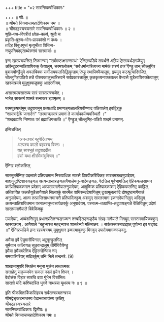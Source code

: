 +++
title = "०२ सारनिष्कर्षाधिकारः"

+++
॥ श्रीः ॥  
॥ श्रीमते निगमान्तमहादेशिकाय नमः ॥  
॥ श्रीमद्रहस्यत्रयसारे सारनिष्कर्षाधिकारः ॥ २ ॥  
श्रुति–पथ–विपरीतं क्ष्वेळ–कल्पं, श्रुतौ च   
प्रकृति–पुरुष–भोग–प्रापकांशो न पथ्यः ।  
तदिह विबुधगुप्तं मृत्युभीता विचिन्व-  
न्त्युपनिषदमृताब्धेरुत्तमं सारमार्याः ॥

इन्द रहस्यत्रयत्तिल् तिरुमन्त्रम् “सर्वमष्टाक्षरान्तस्थं” ऎन्गिऱप्पडिये तन्नर्थत्तै अऱिय ऎल्लावर्थङ्गळैयुम् अऱिन्दुदरुम्बडियायिरुक् कैयालुम्, चरमश्लोकम् “सर्वधर्मान्परित्यज्य मामेकं शरणं व्रज”ऎण्ड्रु तान् सॊल्लुगिऱ वुबायमॊण्ड्रैयुमे अवलंबिक्क सर्वोपायफलसिद्धियुण्डाम् ऎण्ड्रु स्थापिक्कैयालुम्, द्वयमुम् कठश्रुत्यादिगळिऱ्‌ चॊल्लुगिऱप्पडिये तन्नै यॊरुक्कालुच्चरित्तवनै सर्वप्रकारत्तालुम् कृतकृत्यनाक्कवल्ल वैभवत्तै युडैत्तायिरुक्कैयालुम् रहस्यत्रयमे मुमुक्षुक्कळुक्कु आदरणीयम्.

असारमल्पसारञ्च सारं सारतरन्त्यजेत् ।  
भजेत् सारतमं शास्त्रे रत्नाकर इवामृतम् ॥  

परमपुरुषार्थमुम् तदुपायमुम् प्रत्यक्षादि प्रमाणङ्गळालऱियवॊण्णाद पडियालेय् इवट्रिऱ्‌कु  
“शास्त्राद्वेद्मि जनार्दनं” “तस्माच्छास्त्रं प्रमाणं ते कार्याकार्यव्यवस्थितौ ।”  
“शब्दब्रह्मणि निष्णातः परं ब्रह्माधिगच्छति ॥” 
ऎण्ड्रुञ् चॊल्लुगिऱ-पडिये शब्दमे प्रमाणम्. 

इव्विडत्तिल्  

> “अनन्तपारं बहुवेदितव्यम्  
अल्पश्च कालो बहवश्च विघ्नाः ।  
यत् सारभूतं तदुपाददीत  
हंसो यथा क्षीरमिवांबुमिश्रम् ॥”

ऎन्गिऱ श्लोकत्तिल्

सारभूतमॆन्गिऱ पदत्ताले प्रतिपन्नमान निरुपाधिक सारत्तै विषयीकरिक्किऱ सारतमशब्दमुपादेयम्. बाह्यकुदृष्टिशास्त्रङ्गळ् अत्यन्तासारङ्गळागैयालेयनु-पादेयङ्गळ्. वेदत्तिल् पूर्वभागत्तिल् ऐहिकफलसाधन कर्मप्रतिपादकमान प्रदेशम् अल्पसारमागैयालनुपादेयम्. आमुष्मिक प्रतिपादकांशम् ऐहिकफलत्तिऱ्‌ काट्टिल् अतिशयित फलत्तैयुडैत्तागैयाले सिलर्क्कु सारमॆन्न वायिरुन्ददेयागिलुम् दुःखमूलत्वादि दोषदुष्टमागैयाले अनुपादेयम्. आत्म तत्प्राप्तिसाधनमात्रत्तै प्रतिपादिक्कुम् अंशमुम् सारतरमाग इरुन्ददेयागिलुम् अदिलुम् अत्यन्तातिशयितमान परमात्मानुभवसापेक्षर्क्कु अनुपादेयम्. परमात्म–तत्प्राप्ति–तदुपायङ्गळै वॆळियिडुम् प्रदेशं सारतममागैयाले विवेकिक्कु

उपादेयम्. अव्वंशत्तिलुम् प्रधानप्रतितन्त्रङ्गळान तत्त्वहितङ्गळुडैय संग्रह मागैयाले मिगवुम् सारतममायिरुक्कुम् रहस्यत्रयम् . आगैयाले “बहुभ्यश्च महद्भ्यश्च शास्त्रेभ्यो मतिमान्नरः । सर्वतस्सारमादद्यात् पुष्पेभ्य इव षट्पदः ॥” ऎन्गिऱप्पडिये इन्द रहस्यत्रयम् मुमुक्षुवान इव्वात्मावुक्कु मिगवुम् उपादेयमागक्कडवदु.

अमैया इवै ऎन्नुमासैयिनाल् अऱुमूण्ड्रुलगिल्  
सुमैयान कल्विगळ् सूऴवन्दालुम् तॊगैयिवैयॆण्ड्रु  
इमैया इमैयवरेत्तिय ऎट्टिरण्डॆण्णिय नम्  
समयासिरियर् सदिर्क्कुम् तनि निलै तन्दनरे. (9)

शाखानामुपरि स्थितेन मनुना मूलेन लब्धात्मकः  
सत्ताहेतु सकृज्जपेन सकलं कालं द्वयेन क्षिपन् ।   
वेदोत्तंस विहार सारथि दया गुंभेन विस्रंभितः   
सारज्ञो यदि कश्चिदस्ति भुवने नाथस्स यूथस्य नः ॥ ९ ॥  

इति श्रीकवितार्किकसिंहस्य सर्वतन्त्रस्वतन्त्रस्य  
श्रीमद्वेङ्कटनाथस्य वेदान्ताचार्यस्य कृतिषु  
श्रीमद्रहस्यत्रयसारे  
सारनिष्कर्षाधिकारः द्वितीयः ॥  
श्रीमते निगमान्तमहादेशिकाय नमः ॥
